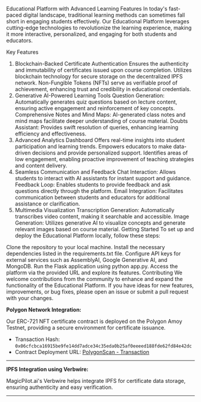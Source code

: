 Educational Platform with Advanced Learning Features
In today's fast-paced digital landscape, traditional learning methods can sometimes fall short in engaging students effectively. Our Educational Platform leverages cutting-edge technologies to revolutionize the learning experience, making it more interactive, personalized, and engaging for both students and educators.

Key Features
1. Blockchain-Backed Certificate Authentication
Ensures the authenticity and immutability of certificates issued upon course completion.
Utilizes blockchain technology for secure storage on the decentralized IPFS network.
Non-Fungible Tokens (NFTs) serve as verifiable proof of achievement, enhancing trust and credibility in educational credentials.
2. Generative AI-Powered Learning Tools
Question Generation: Automatically generates quiz questions based on lecture content, ensuring active engagement and reinforcement of key concepts.
Comprehensive Notes and Mind Maps: AI-generated class notes and mind maps facilitate deeper understanding of course material.
Doubts Assistant: Provides swift resolution of queries, enhancing learning efficiency and effectiveness.
3. Advanced Analytics Dashboard
Offers real-time insights into student participation and learning trends.
Empowers educators to make data-driven decisions and provide personalized support.
Identifies areas of low engagement, enabling proactive improvement of teaching strategies and content delivery.
4. Seamless Communication and Feedback
Chat Interaction: Allows students to interact with AI assistants for instant support and guidance.
Feedback Loop: Enables students to provide feedback and ask questions directly through the platform.
Email Integration: Facilitates communication between students and educators for additional assistance or clarification.
5. Multimedia Visualization
Transcription Generation: Automatically transcribes video content, making it searchable and accessible.
Image Generation: Utilizes generative AI to visualize concepts and generate relevant images based on course material.
Getting Started
To set up and deploy the Educational Platform locally, follow these steps:

Clone the repository to your local machine.
Install the necessary dependencies listed in the requirements.txt file.
Configure API keys for external services such as AssemblyAI, Google Generative AI, and MongoDB.
Run the Flask application using python app.py.
Access the platform via the provided URL and explore its features.
Contributing
We welcome contributions from the community to enhance and expand the functionality of the Educational Platform. If you have ideas for new features, improvements, or bug fixes, please open an issue or submit a pull request with your changes.


**Polygon Network Integration:**

Our ERC-721 NFT certificate contract is deployed on the Polygon Amoy Testnet, providing a secure environment for certificate issuance.

- Transaction Hash: `0x06cfcbca16915be9fe14dd7adce34c35eda0b25af0eeeed188fde62fd84e42dc`
- Contract Deployment URL: [PolygonScan - Transaction](https://amoy.polygonscan.com/tx/0x06cfcbca16915be9fe14dd7adce34c35eda0b25af0eeeed188fde62fd84e42dc)

---

**IPFS Integration using Verbwire:**

MagicPilot.ai's Verbwire helps integrate IPFS for certificate data storage, ensuring authenticity and easy verification.

---
